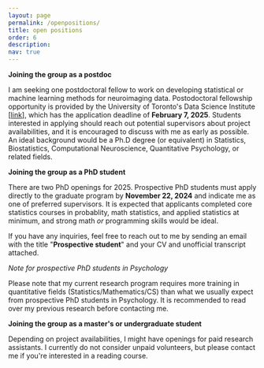 ```yaml
---
layout: page
permalink: /openpositions/
title: open positions
order: 6
description:  
nav: true
---
```

 

**Joining the group as a postdoc**

I am seeking one postdoctoral fellow to work on developing statistical or machine learning methods for neuroimaging data. Postodoctoral fellowship opportunity is provided by the University of Toronto's Data Science Institute [[link](https://datasciences.utoronto.ca/postdoctoral-fellowship/)], which has the application deadline of **February 7, 2025**. Students interested in applying should reach out potential supervisors about project availabilities, and it is encouraged to discuss with me as early as possible. An ideal background would be a Ph.D degree (or equivalent) in Statistics, Biostatistics, Computational Neuroscience,  Quantitative Psychology, or related fields. 

​**Joining the group as a PhD student**

There are two PhD openings for 2025. Prospective PhD students must apply directly to the graduate program by **November 22, 2024** and indicate me as one of preferred supervisors. It is expected that applicants completed core statistics courses in probablity, math statistics, and applied statistics at minimum, and strong math *or* programming skills would be ideal. 

If you have any inquiries, feel free to reach out to me by sending an email with the title "**Prospective student**" and  your CV and unofficial transcript attached. 

*Note for prospective PhD students in Psychology*

Please note that my current research program requires more training in quantitative fields (Statistics/Mathematics/CS) than what we usually expect from prospective PhD students in Psychology. It is recommended to read over my previous research before contacting me.

​**Joining the group as a master's or undergraduate student**

Depending on project availabilities, I might have openings for paid research assistants. I currently do not consider unpaid volunteers, but please contact me if you're interested in a reading course. 
